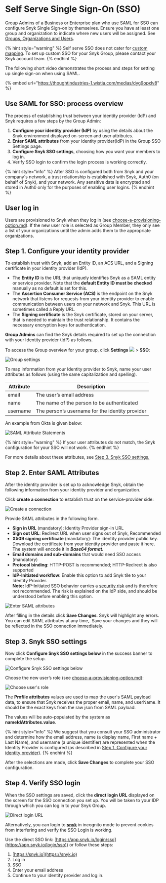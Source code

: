 # Self Serve Single Sign-On (SSO)

Group Admins of a Business or Enterprise plan who use SAML for SSO can configure Snyk Single Sign-on by themselves. Ensure you have at least one group and organization to indicate where new users will be assigned. See [Groups, Organizations and Users](https://github.com/snyk/user-docs/blob/118bd8f19001bd64415f0ce63897f568c4b5327a/docs/introducing-snyk/snyks-core-concepts/groups-organizations-and-users.md).

{% hint style="warning" %}
Self serve SSO does not cater for [custom mapping](https://docs.snyk.io/features/user-and-group-management/setting-up-sso-for-authentication/custom-mapping-option). To set up custom SSO for your Snyk Group, please contact your Snyk account team.
{% endhint %}

The following short video demonstrates the process and steps for setting up single sign-on when using SAML.

{% embed url="https://thoughtindustries-1.wistia.com/medias/dyg9opxlv8" %}

## Use SAML for SSO: process overview

The process of establishing trust between your identity provider (IdP) and Snyk requires a few steps by the Group Admin:

1. **Configure your identity provider (IdP)** by using the details about the Snyk environment displayed on-screen and user attributes.
2. **Enter SAML attributes** from your identity provider(IdP) in the Group SSO Settings page.
3. **Configure Snyk SSO settings**, choosing how you want your members to log in.
4. Verify SSO login to confirm the login process is working correctly.

{% hint style="info" %}
After SSO is configured both from Snyk and your company's network, a trust relationship is established with Snyk, Auth0 (on behalf of Snyk), and your network. Any sensitive data is encrypted and stored in Auth0 only for the purposes of enabling user logins.
{% endhint %}

## **User log in**

Users are provisioned to Snyk when they log in (see [choose-a-provisioning-option.md](choose-a-provisioning-option.md "mention")). If the new user role is selected as Group Member, they only see a list of your organizations until the admin adds them to the appropriate organizations.

## Step 1. Configure your identity provider

To establish trust with Snyk, add an Entity ID, an ACS URL, and a Signing certificate in your identity provider (IdP).

* The **Entity ID** is the URL that uniquely identifies Snyk as a SAML entity or service provider. Note that the **default Entity ID must be checked** manually as no default is set for this.
* The **Assertion Consumer Service (ACS)** is the endpoint on the Snyk network that listens for requests from your identity provider to enable communication between users on your network and Snyk. This URL is sometimes called a Reply URL.
* The **Signing certificate** is the Snyk certificate, stored on your server, that is needed to maintain the trust relationship. It contains the necessary encryption keys for authentication.

**Group Admins** can find the Snyk details required to set up the connection with your Identity provider (IdP) as follows.

To access the Group overview for your group, click **Settings** [![](https://github.com/snyk/user-docs/raw/118bd8f19001bd64415f0ce63897f568c4b5327a/docs/.gitbook/assets/image%20\(70\).png)](https://github.com/snyk/user-docs/blob/118bd8f19001bd64415f0ce63897f568c4b5327a/docs/.gitbook/assets/image%20\(70\).png) > **SSO**:

![Group settings](../../../.gitbook/assets/snyk-sso.png)

To map information from your Identity provider to Snyk, name your user attributes as follows (using the same capitalization and spelling).

| Attribute | Description                                     |
| --------- | ----------------------------------------------- |
| email     | The user’s email address                        |
| name      | The name of the person to be authenticated      |
| username  | The person’s username for the identity provider |

An example from Okta is given below:

![SAML Attribute Statements](<../../../.gitbook/assets/Screenshot 2022-02-24 at 14.19.18.png>)

{% hint style="warning" %}
If your user attributes do not match, the Snyk configuration for your SSO will not work.
{% endhint %}

For more details about these attributes, see [Step 3. Snyk SSO settings.](self-serve-single-sign-on-sso.md#step-3.-snyk-sso-setting)

## Step 2. Enter SAML Attributes

After the identity provider is set up to acknowledge Snyk, obtain the following information from your identity provider and organization.

Click **create a connection** to establish trust on the service-provider side:

![Create a connection](<../../../.gitbook/assets/image (115) (1) (2).png>)

Provide SAML attributes in the following form.

* **Sign in URL** (mandatory): Identity Provider sign-in URL
* **Sign out URL**: Redirect URL when user signs out of Snyk, Recommended
* **X509 signing certificate** (mandatory): The identity provider public key. Download the certificate from your identity provider and paste it here. The system will encode it in _**Base64 format.**_
* **Email domains and sub-domains** that would need SSO access (mandatory)
* **Protocol binding**: HTTP-POST is recommended; HTTP-Redirect is also supported
* **IdP-Initiated workflow**: Enable this option to add Snyk tile to your Identity Provider.\
  **Note:** IdP-Initiated SSO behavior carries a [security risk](https://auth0.com/docs/authenticate/protocols/saml/saml-sso-integrations/identity-provider-initiated-single-sign-on#risks-and-considerations) and is therefore not recommended. The risk is explained on the IdP side, and should be understood before enabling this option.

![Enter SAML attributes](<../../../.gitbook/assets/Screenshot 2022-02-24 at 14.40.24.png>)

After filling in the details click **Save Changes**. Snyk will highlight any errors. You can edit SAML attributes at any time,. Save your changes and they will be reflected in the SSO connection immediately.

## Step 3. Snyk SSO settings

Now click **Configure Snyk SSO settings below** in the success banner to complete the setup.

![Configure Snyk SSO settings below](<../../../.gitbook/assets/Screenshot 2022-02-24 at 15.37.44.png>)

Choose the new user’s role (see [choose-a-provisioning-option.md](choose-a-provisioning-option.md "mention")):

![Choose user's role](<../../../.gitbook/assets/Screenshot 2022-02-24 at 15.28.30.png>)

The **Profile attributes** values are used to map the user's SAML payload data, to ensure that Snyk receives the proper email, name, and userName. It should be the exact keys from the raw json from SAML payload.

The values will be auto-populated by the system as **nameIdAttributes.value**.

{% hint style="info" %}
We suggest that you consult your SSO administrator and determine how the email address, name (a display name, First name + Last Name), and username (a unique identifier) are represented when the Identity Provider is configured (as described in [Step 1. Configure your identity provider](self-serve-single-sign-on-sso.md#step-1.-configure-your-identity-provider)).
{% endhint %}

After the selections are made, click **Save Changes** to complete your SSO configuration.

## Step 4. Verify SSO login

When the SSO settings are saved, click the **direct login URL** displayed on the screen for the SSO connection you set up. You will be taken to your IDP through which you can log in to your Snyk Group.

![DIrect login URL](<../../../.gitbook/assets/Screenshot 2022-02-24 at 16.00.49.png>)

Alternatively, you can login to [**snyk**](http://snyk.io) in incognito mode to prevent cookies from interfering and verify the SSO Login is working.

Use the direct SSO link: [https://app.snyk.io/login/sso](https://app.snyk.io/login/sso)) or follow these steps:

1. [https://snyk.io](https://snyk.io)
2. Log in
3. SSO
4. Enter your email address
5. Continue to your identity provider and log in.
